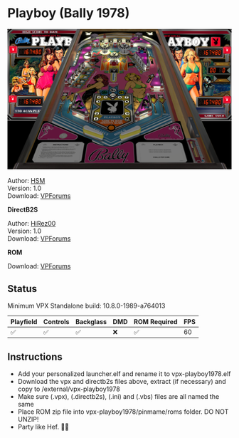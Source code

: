 # Playboy (Bally 1978)

![Table Preview](../../images/vpx-playboy1978.png)

Author: [HSM](https://www.vpforums.org/index.php?showuser=78127)  
Version: 1.0  
Download: [VPForums](https://www.vpforums.org/index.php?app=downloads&showfile=13571)

**DirectB2S**

Author: [HiRez00](https://www.vpforums.org/index.php?showuser=125278)  
Version: 1.0  
Download: [VPForums](https://www.vpforums.org/index.php?app=downloads&showfile=15396)

**ROM**

Download: [VPForums](https://www.vpforums.org/index.php?app=downloads&showfile=701)

## Status 

Minimum VPX Standalone build: 10.8.0-1989-a764013

| Playfield | Controls | Backglass | DMD | ROM Required | FPS | 
|-----------|----------|-----------|-----|--------------|-----|
| :white_check_mark: | :white_check_mark: | :white_check_mark: | :x: | :white_check_mark: | 60 |

## Instructions

- Add your personalized launcher.elf and rename it to vpx-playboy1978.elf
- Download the vpx and directb2s files above, extract (if necessary) and copy to /external/vpx-playboy1978
- Make sure (.vpx), (.directb2s), (.ini) and (.vbs) files are all named the same
- Place ROM zip file into vpx-playboy1978/pinmame/roms folder. DO NOT UNZIP!
- Party like Hef. 👯‍♂️
